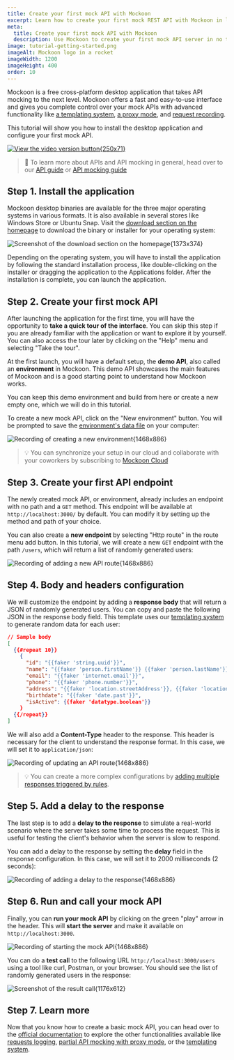 ```yaml
---
title: Create your first mock API with Mockoon
excerpt: Learn how to create your first mock REST API with Mockoon in less than 5 minutes
meta:
  title: Create your first mock API with Mockoon
  description: Use Mockoon to create your first mock API server in no time and generate fake realistic JSON data for your applications.
image: tutorial-getting-started.png
imageAlt: Mockoon logo in a rocket
imageWidth: 1200
imageHeight: 400
order: 10
---
```


Mockoon is a free cross-platform desktop application that takes API mocking to the next level. Mockoon offers a fast and easy-to-use interface and gives you complete control over your mock APIs with advanced functionality like [a templating system](docs:templating/overview), [a proxy mode](docs:server-configuration/proxy-mode), and [request recording](docs:logging-and-recording/auto-mocking-and-recording).

This tutorial will show you how to install the desktop application and configure your first mock API.

[![View the video version button{250x71}](/images/view-video-btn-250.png)](https://youtu.be/XKMCKwxMkWs)

> 📘 To learn more about APIs and API mocking in general, head over to our [API guide](/articles/api-guide-what-are-api/) or [API mocking guide](/articles/what-is-api-mocking/)

## Step 1. Install the application

Mockoon desktop binaries are available for the three major operating systems in various formats. It is also available in several stores like Windows Store or Ubuntu Snap. Visit the [download section on the homepage](/download/) to download the binary or installer for your operating system:

![Screenshot of the download section on the homepage{1373x374}](/images/tutorials/getting-started/desktop-application-download-screenshot.png)

Depending on the operating system, you will have to install the application by following the standard installation process, like double-clicking on the installer or dragging the application to the Applications folder. After the installation is complete, you can launch the application.

## Step 2. Create your first mock API

After launching the application for the first time, you will have the opportunity to **take a quick tour of the interface**. You can skip this step if you are already familiar with the application or want to explore it by yourself. You can also access the tour later by clicking on the "Help" menu and selecting "Take the tour".

At the first launch, you will have a default setup, the **demo API**, also called an **environment** in Mockoon. This demo API showcases the main features of Mockoon and is a good starting point to understand how Mockoon works.

You can keep this demo environment and build from here or create a new empty one, which we will do in this tutorial.

To create a new mock API, click on the "New environment" button. You will be prompted to save the [environment's data file](docs:mockoon-data-files/data-storage-location) on your computer:

![Recording of creating a new environment{1468x886}](/images/tutorials/getting-started/create-first-mock-api.gif)

> 💡 You can synchronize your setup in our cloud and collaborate with your coworkers by subscribing to [Mockoon Cloud](/cloud/)

## Step 3. Create your first API endpoint

The newly created mock API, or environment, already includes an endpoint with no path and a `GET` method. This endpoint will be available at `http://localhost:3000/` by default. You can modify it by setting up the method and path of your choice.

You can also create a **new endpoint** by selecting "Http route" in the route menu add button. In this tutorial, we will create a new `GET` endpoint with the path `/users`, which will return a list of randomly generated users:

![Recording of adding a new API route{1468x886}](/images/tutorials/getting-started/create-basic-api-endpoint.gif)

## Step 4. Body and headers configuration

We will customize the endpoint by adding a **response body** that will return a JSON of randomly generated users. You can copy and paste the following JSON in the response body field. This template uses our [templating system](docs:templating/overview) to generate random data for each user:

```json
// Sample body
[
  {{#repeat 10}}
    {
      "id": "{{faker 'string.uuid'}}",
      "name": "{{faker 'person.firstName'}} {{faker 'person.lastName'}}",
      "email": "{{faker 'internet.email'}}",
      "phone": "{{faker 'phone.number'}}",
      "address": "{{faker 'location.streetAddress'}}, {{faker 'location.city'}}, {{faker 'location.stateAbbr'}} {{faker 'location.zipCode'}}",
      "birthdate": "{{faker 'date.past'}}",
      "isActive": {{faker 'datatype.boolean'}}
    }
  {{/repeat}}
]
```

We will also add a **Content-Type** header to the response. This header is necessary for the client to understand the response format. In this case, we will set it to `application/json`:

![Recording of updating an API route{1468x886}](/images/tutorials/getting-started/add-body-template-header.gif)

> 💡 You can create a more complex configurations by [adding multiple responses triggered by rules](docs:route-responses/dynamic-rules).

## Step 5. Add a delay to the response

The last step is to add a **delay to the response** to simulate a real-world scenario where the server takes some time to process the request. This is useful for testing the client's behavior when the server is slow to respond.

You can add a delay to the response by setting the **delay** field in the response configuration. In this case, we will set it to 2000 milliseconds (2 seconds):

![Recording of adding a delay to the response{1468x886}](/images/tutorials/getting-started/add-response-delay.gif)

## Step 6. Run and call your mock API

Finally, you can **run your mock API** by clicking on the green "play" arrow in the header. This will **start the server** and make it available on `http://localhost:3000`.

![Recording of starting the mock API{1468x886}](/images/tutorials/getting-started/start-mock-api.gif)

You can do a **test cal**l to the following URL `http://localhost:3000/users` using a tool like curl, Postman, or your browser. You should see the list of randomly generated users in the response:

![Screenshot of the result call{1176x612}](/images/tutorials/getting-started/calling-users-list.png)

## Step 7. Learn more

Now that you know how to create a basic mock API, you can head over to the [official documentation](docs:about) to explore the other functionalities available like [requests logging](docs:logging-and-recording/requests-logging), [partial API mocking with proxy mode](docs:server-configuration/proxy-mode), or the [templating system](docs:templating/overview).
